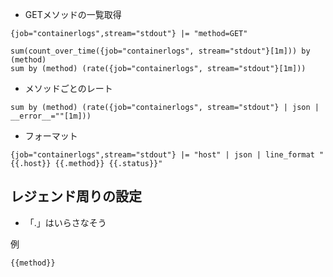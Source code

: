 - GETメソッドの一覧取得

```
{job="containerlogs",stream="stdout"} |= "method=GET"
```

```
sum(count_over_time({job="containerlogs", stream="stdout"}[1m])) by (method)
sum by (method) (rate({job="containerlogs", stream="stdout"}[1m]))
```

- メソッドごとのレート
```
sum by (method) (rate({job="containerlogs", stream="stdout"} | json | __error__=""[1m]))
```

- フォーマット
```
{job="containerlogs",stream="stdout"} |= "host" | json | line_format "{{.host}} {{.method}} {{.status}}"
```

## レジェンド周りの設定
- 「.」はいらさなそう

例
```
{{method}}
```
